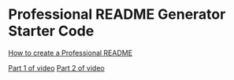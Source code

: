 # Professional README Generator Starter Code

[How to create a Professional README](https://coding-boot-camp.github.io/full-stack/github/professional-readme-guide)

[Part 1 of video](./assets/Part1.webm)
[Part 2 of video](./assets/Part2.webm)
